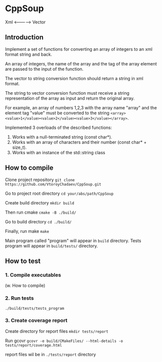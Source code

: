# CppSoup
Xml <-----> Vector

## Introduction

Implement a set of functions for converting an array of integers to an xml format string and back.

An array of integers, the name of the array and the tag of the array element are passed to the input of the function. 

The vector to string conversion function should return a string in xml format.

The string to vector conversion function must receive a string representation of the array as input and
return the original array.

For example, an array of numbers 1,2,3 with the array name "array" and the element tag "value" must
be converted to the string `<array><value>1</value><value>2</value><value>3</value></array>`.

Implemented 3 overloads of the described functions:
1. Works with a null-terminated string (const char*).
2. Works with an array of characters and their number (const char* + size_t).
3. Works with an instance of the std::string class

## How to compile

Clone project repository
`git clone https://github.com/VtoroyChadaev/CppSoup.git`

Go to project root directory
`cd your/abs/path/CppSoup`

Create build directory
`mkdir build`

Then run cmake
`cmake -B ./build/`

Go to build directory
`cd ./build/`

Finally, run make
`make`

Main program called "program" will appear in `build` directory.
Tests program will appear in `build/tests/` directory.

## How to test
### 1. Compile executables 
(w. How to compile)
### 2. Run tests
`./build/tests/tests_program`
### 3. Create coverage report
Create directory for report files
`mkdir tests/report`

Run gcovr
`gcovr -e build/CMakeFiles/ --html-details -o tests/report/coverage.html`

report files wil be in `./tests/report` directory
